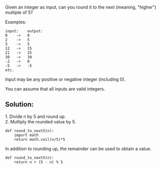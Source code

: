 Given an integer as input, can you round it to the next (meaning, "higher") multiple of 5?

Examples:

```
input:    output:
0    ->   0
2    ->   5
3    ->   5
12   ->   15
21   ->   25
30   ->   30
-2   ->   0
-5   ->   -5
etc.
```

Input may be any positive or negative integer (including 0).

You can assume that all inputs are valid integers.

## Solution:

1\. Divide n by 5 and round up.  
2. Multiply the rounded value by 5.

```
def round_to_next5(n):
    import math
    return math.ceil(n/5)*5
```

In addition to rounding up, the remainder can be used to obtain a value.

```
def round_to_next5(n):
    return n + (5 - n) % 5
```